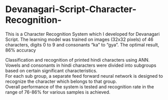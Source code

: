 # Devanagari-Script-Character-Recognition-
This is a Character Recognition System which I developed for Devanagari  Script. The learning model was trained on images (32x32 pixels) of 46 characters, digits 0 to 9 and consonants “ka” to “gya”.
The optimal result, 86% accuracy

Classification   and   recognition   of   printed   hindi   characters using  ANN.
Vowels  and consonants  in  hindi  characters  were  divided  into  subgroups based  on  certain  significant  characteristics.  
For  each  sub group,  a  separate  feed  forward  neural  network  is  designed  to recognize  the  character  which  belongs  to  that  group.  
Overall performance of the system is tested and recognition rate in the range of 76-86% for various samples is achieved.
